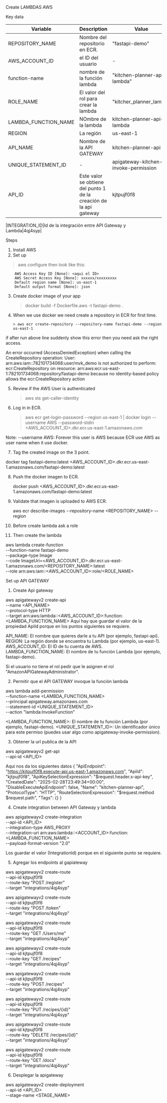 Create LAMBDAS AWS

Key data

| Variable        | Description                           | Value                        |
| --------------- | ------------------------------------- | ---------------------------- |
| REPOSITORY_NAME | Nombre del repositorio en ECR.        | "fastapi-demo"               |
| AWS_ACCOUNT_ID  | el ID del usuario                     | -                            |
| function-name   | nombre de la función lambda           | "kitchen-planner-api-lambda" |
| ROLE_NAME       | El valor del rol para crear la lambda | "kitcher_planner_lambda      |
|LAMBDA_FUNCTION_NAME|NOmbre de la lambda|kitchen-planner-api-lambda|
|REGION|La región|us-east-1|
|API_NAME|Nombre de la API GATEWAY| kitchen-planner-api|
|UNIQUE_STATEMENT_ID|-|apigateway-kitchen-invoke-permission|
|API_ID| Este valor se obtiene del punto 1 de la creación de la api gateway| kjtpujf0f8|

|INTEGRATION_ID|Id de la integración entre API Gateway y Lambda|4qj4syp|

Steps
1.  Install AWS
2.  Set up
 > aws configure
    then look like this:

        AWS Access Key ID [None]: <aqui el ID>
        AWS Secret Access Key [None]: xxxxxx/xxxxxxxxx
        Default region name [None]: us-east-1
        Default output format [None]: json

3.  Create docker image of your app

    > docker build -f Dockerfile.aws -t fastapi-demo .

4.  When we use docker we need create a repository in ECR for first time.

        > aws ecr create-repository --repository-name fastapi-demo --region us-east-1

if after run above line suddenly show this error then you need ask the right access.

An error occurred (AccessDeniedException) when calling the CreateRepository operation: User: arn:aws:iam::782101734068:user/mvk_demo is not authorized to perform: ecr:CreateRepository on resource: arn:aws:ecr:us-east-1:782101734068:repository/fastapi-demo because no identity-based policy allows the ecr:CreateRepository action


5. Review if the AWS User is authenticated

   > aws sts get-caller-identity

6. Log in in ECR.
   > aws ecr get-login-password --region us-east-1 | docker login --username AWS --password-stdin <AWS_ACCOUNT_ID>.dkr.ecr.us-east-1.amazonaws.com

Note:
--username AWS: Forever this user is AWS because ECR use AWS as user name when it use docker.

7. Tag the created image on the 3 point.

docker tag fastapi-demo:latest <AWS_ACCOUNT_ID>.dkr.ecr.us-east-1.amazonaws.com/fastapi-demo:latest

8. Push the docker imagen to ECR.

   docker push <AWS_ACCOUNT_ID>.dkr.ecr.us-east-1.amazonaws.com/fastapi-demo:latest

9. Validate that imagen is uploaded to AWS ECR.

   aws ecr describe-images --repository-name <REPOSITORY_NAME> --region <REGION>

10. Before create lambda ask a role

11. Then create the lambda

aws lambda create-function \
 --function-name fastapi-demo \
 --package-type Image \
 --code ImageUri=<AWS_ACCOUNT_ID>.dkr.ecr.us-east-1.amazonaws.com/<REPOSITORY_NAME>:latest \
 --role arn:aws:iam::<AWS_ACCOUNT_ID>:role/<ROLE_NAME>


Set up API GATEWAY

1. Create Api gateway

aws apigatewayv2 create-api \
  --name <API_NAME> \
  --protocol-type HTTP \
  --target arn:aws:lambda:<REGION>:<AWS_ACCOUNT_ID>:function:<LAMBDA_FUNCTION_NAME>
Aqui hay que guardar el valor de la propiedad ApiId porque en los puntos siguientes se requiere.

API_NAME: El nombre que quieres darle a tu API (por ejemplo, fastapi-api).
REGION: La región donde se encuentra tu Lambda (por ejemplo, us-east-1).
AWS_ACCOUNT_ID: El ID de tu cuenta de AWS.
LAMBDA_FUNCTION_NAME: El nombre de tu función Lambda (por ejemplo, fastapi-demo).


Si el usuario no tiene el rol pedir que le asignen el rol "AmazonAPIGatewayAdministrator".

2. Permitir que el API GATEWAY invoque la función lambda

aws lambda add-permission \
  --function-name <LAMBDA_FUNCTION_NAME> \
  --principal apigateway.amazonaws.com \
  --statement-id <UNIQUE_STATEMENT_ID> \
  --action "lambda:InvokeFunction"

  <LAMBDA_FUNCTION_NAME>: El nombre de tu función Lambda (por ejemplo, fastapi-demo).
<UNIQUE_STATEMENT_ID>: Un identificador único para este permiso (puedes usar algo como apigateway-invoke-permission).

3. Obtener la url publica de la API

aws apigatewayv2 get-api \
  --api-id <API_ID>

  Aqui nos da los siguientes datos
{
    "ApiEndpoint": "https://kjtpujf0f8.execute-api.us-east-1.amazonaws.com",
    "ApiId": "kjtpujf0f8",
    "ApiKeySelectionExpression": "$request.header.x-api-key",
    "CreatedDate": "2025-02-28T23:49:34+00:00",
    "DisableExecuteApiEndpoint": false,
    "Name": "kitchen-planner-api",
    "ProtocolType": "HTTP",
    "RouteSelectionExpression": "$request.method $request.path",
    "Tags": {}
}

4. Create integration between API Gateway y lambda

aws apigatewayv2 create-integration \
  --api-id <API_ID> \
  --integration-type AWS_PROXY \
  --integration-uri arn:aws:lambda:<REGION>:<ACCOUNT_ID>:function:<LAMBDA_FUNCTION_NAME> \
  --payload-format-version "2.0"

Los guardar el valor (IntegrationId) porque en el siguiente punto se requiere.

5. Agregar los endpoints al gapiateway

aws apigatewayv2 create-route \
  --api-id kjtpujf0f8 \
  --route-key "POST /register" \
  --target "integrations/4qj4syp"

aws apigatewayv2 create-route \
  --api-id kjtpujf0f8 \
  --route-key "POST /token" \
  --target "integrations/4qj4syp"

aws apigatewayv2 create-route \
  --api-id kjtpujf0f8 \
  --route-key "GET /Users/me" \
  --target "integrations/4qj4syp"

aws apigatewayv2 create-route \
  --api-id kjtpujf0f8 \
  --route-key "GET /recipes" \
  --target "integrations/4qj4syp"

aws apigatewayv2 create-route \
  --api-id kjtpujf0f8 \
  --route-key "POST /recipes" \
  --target "integrations/4qj4syp"

aws apigatewayv2 create-route \
  --api-id kjtpujf0f8 \
  --route-key "PUT /recipes/{id}" \
  --target "integrations/4qj4syp"

aws apigatewayv2 create-route \
  --api-id kjtpujf0f8 \
  --route-key "DELETE /recipes/{id}" \
  --target "integrations/4qj4syp"



aws apigatewayv2 create-route \
  --api-id kjtpujf0f8 \
  --route-key "GET /docs" \
  --target "integrations/4qj4syp"

6. Desplegar la apigateway

aws apigatewayv2 create-deployment \
  --api-id <API_ID> \
  --stage-name <STAGE_NAME>

